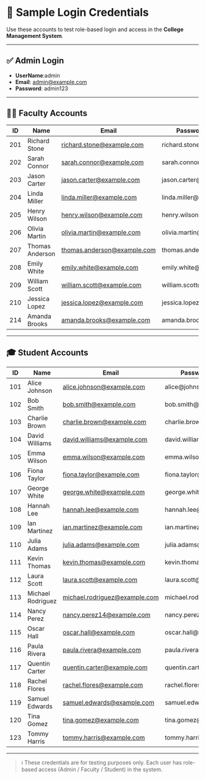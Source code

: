 # 🔐 Sample Login Credentials

Use these accounts to test role-based login and access in the **College Management System**.

---

## ✅ Admin Login
- **UserName**:admin
- **Email**: admin@example.com  
- **Password**: admin123

---

## 👨‍🏫 Faculty Accounts

| ID  | Name               | Email                         | Password              |
|-----|--------------------|-------------------------------|-----------------------|
| 201 | Richard Stone      | richard.stone@example.com     | richard.stone@f       |
| 202 | Sarah Connor       | sarah.connor@example.com      | sarah.connor@f        |
| 203 | Jason Carter       | jason.carter@example.com      | jason.carter@f        |
| 204 | Linda Miller       | linda.miller@example.com      | linda.miller@f        |
| 205 | Henry Wilson       | henry.wilson@example.com      | henry.wilson@f        |
| 206 | Olivia Martin      | olivia.martin@example.com     | olivia.martin@f       |
| 207 | Thomas Anderson    | thomas.anderson@example.com   | thomas.anderson@f     |
| 208 | Emily White        | emily.white@example.com       | emily.white@f         |
| 209 | William Scott      | william.scott@example.com     | william.scott@f       |
| 210 | Jessica Lopez      | jessica.lopez@example.com     | jessica.lopez@f       |
| 214 | Amanda Brooks      | amanda.brooks@example.com     | amanda.brooks@f       |

---

## 🎓 Student Accounts

| ID  | Name               | Email                         | Password               |
|-----|--------------------|-------------------------------|------------------------|
| 101 | Alice Johnson      | alice.johnson@example.com     | alice@johnson          |
| 102 | Bob Smith          | bob.smith@example.com         | bob.smith@s            |
| 103 | Charlie Brown      | charlie.brown@example.com     | charlie.brown@s        |
| 104 | David Williams     | david.williams@example.com    | david.williams@s       |
| 105 | Emma Wilson        | emma.wilson@example.com       | emma.wilson@s          |
| 106 | Fiona Taylor       | fiona.taylor@example.com      | fiona.taylor@s         |
| 107 | George White       | george.white@example.com      | george.white@s         |
| 108 | Hannah Lee         | hannah.lee@example.com        | hannah.lee@s           |
| 109 | Ian Martinez       | ian.martinez@example.com      | ian.martinez@s         |
| 110 | Julia Adams        | julia.adams@example.com       | julia.adams@s          |
| 111 | Kevin Thomas       | kevin.thomas@example.com      | kevin.thomas@s         |
| 112 | Laura Scott        | laura.scott@example.com       | laura.scott@s          |
| 113 | Michael Rodriguez  | michael.rodriguez@example.com | michael.rodriguez@s    |
| 114 | Nancy Perez        | nancy.perez14@example.com     | nancy.perez14@s        |
| 115 | Oscar Hall         | oscar.hall@example.com        | oscar.hall@s           |
| 116 | Paula Rivera       | paula.rivera@example.com      | paula.rivera@s         |
| 117 | Quentin Carter     | quentin.carter@example.com    | quentin.carter@s       |
| 118 | Rachel Flores      | rachel.flores@example.com     | rachel.flores@s        |
| 119 | Samuel Edwards     | samuel.edwards@example.com    | samuel.edwards@s       |
| 120 | Tina Gomez         | tina.gomez@example.com        | tina.gomez@s           |
| 123 | Tommy Harris       | tommy.harris@example.com      | tommy.harris@s         |

---

> ℹ️ These credentials are for testing purposes only. Each user has role-based access (Admin / Faculty / Student) in the system.

